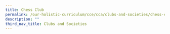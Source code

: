 ```yaml
---
title: Chess Club
permalink: /our-holistic-curriculum/cce/cca/clubs-and-societies/chess-club/
description: ""
third_nav_title: Clubs and Societies
---
```

